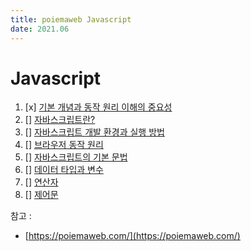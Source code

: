 ```yaml
---
title: poiemaweb Javascript  
date: 2021.06  
---
```


# Javascript
1. [x] [기본 개념과 동작 원리 이해의 중요성](01/#기본개념과\n동작원리이해의중요성)
2. [] [자바스크립트란?](01/#자바스크립트란?)
3. [] [자바스크립트 개발 환경과 실행 방법](01/#자바스크립트란?)
4. [] [브라우저 동작 원리](01/#자바스크립트란?)
5. [] [자바스크립트의 기본 문법](01/#자바스크립트란?)
6. [] [데이터 타입과 변수](01/#자바스크립트란?)
7. [] [연산자](01/#자바스크립트란?)
8. [] [제어문](01/#자바스크립트란?)




참고 : 
* [https://poiemaweb.com/](https://poiemaweb.com/)

